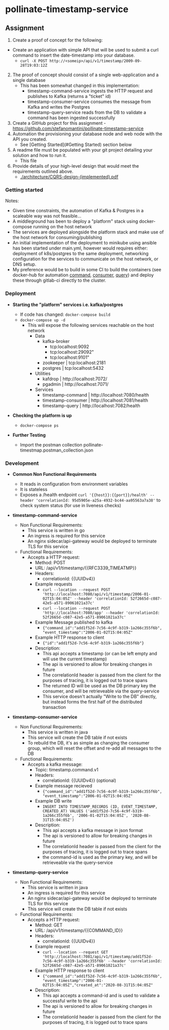# pollinate-timestamp-service

## Assignment
1. Create a proof of concept for the following:
- Create an application with simple API that will be used to submit a curl command to insert the date-timestamp into your database.
    - `curl -X POST http://<someip>/api/v1/timestamp/2009-09-28T19:03:12Z`  
2. The proof of concept should consist of a single web-application and a single database
    - This has been somewhat changed in this implementation:
        - timestamp-command-service ingests the HTTP request and publishes to Kafka (returns a "ticket" id)
        - timestamp-consumer-service consumes the message from Kafka and writes the Postgres
        - timestamp-query-service reads from the DB to validate a command has been ingested successfully 
3. Create a GitHub project for this assignment
        - https://github.com/stefanomantini/pollinate-timestamp-service
4. Automation the provisioning your database node and web node with the API you
created.
    - See [Getting Started](#Getting Started) section below
5. A readme file must be populated with your git project detailing your solution and
how to run it.
    - This file
6. Provide details of your high-level design that would meet the requirements outlined
above.
    - [./architecture/CQRS-design-(implemented).pdf](https://raw.githubusercontent.com/stefanomantini/pollinate-timestamp-service/13ab9d6d1bd0541407af78d2edaba396b54e6db5/architecture/NTier-design-(not-implemented).pdf)


### Getting started

Notes:
- Given time constraints, the automation of Kafka & Postgres in a scaleable way was not feasible...
- A middleground has been to deploy a "platform" stack using docker-compose running on the host network
- The services are deployed  alongside the platform stack and make use of the host network for consuming/publishing
- An initial implementation of the deployment to minikube using ansible has been started under main.yml, however would requires either: deployment of k8s/postgres to the same deployment, networking configuration for the services to communicate on the host network, or DNS setup.
- My preference would be to build in some CI to build the containers (see docker-hub for automation [command](https://hub.docker.com/r/sman6798/timestamp-command-service/builds), [consumer](https://hub.docker.com/r/sman6798/timestamp-consumer-service/builds), [query](https://hub.docker.com/r/sman6798/timestamp-query-service/builds)) and deploy these through gitlab-ci directly to the cluster.


### Deployment
- **Starting the "platform" services i.e. kafka/postgres**
    - If code has changed: `docker-compose build`
    - `docker-compose up -d`
        - This will expose the following services reachable on the host network
            - Data
                - kafka-broker      
                    - tcp:localhost:9092
                    - tcp:localhost:29092"
                    - tcp:localhost:9101"
                - zookeeper          | tcp:localhost:2181 
                - postgres           | tcp:localhost:5432
            - Utilities
                - kafdrop            | http://localhost:7072/
                - pgadmin            | http://localhost:7071/
            - Services
                - timestamp-command  | http://localhost:7080/health
                - timestamp-consumer | http://localhost:7081/health
                - timestamp-query    | http://localhost:7082/health
            
- **Checking the platform is up**
    - `docker-compose ps`
- **Further Testing**
    - Import the postman collection pollinate-timestmap.postman_collection.json


### Development
- **Common Non Functional Requirements**
    - It reads in configuration from environment variables
    - It is stateless
    - Exposes a /health endpoint `curl '{{host}}:{{port}}/health' --header 'correlationId: 95d5905e-a25a-4932-bc44-aa95563a7a38'` to check system status (for use in liveness checks)

- **timestamp-command-service**
    - Non Functional Requirements:
        - This service is written in go
        - An ingress is required for this service
        - An nginx sidecar/api-gateway would be deployed to terminate TLS for this service
    - Functional Requirements:
        - Accepts a HTTP request:
            - Method: POST
            - URL: /api/v1/timestamp/{{RFC3339_TIMEATMP}}
            - Headers:
                - correlationId: {{UUIDv4}} 
            - Example requests
                - `curl --location --request POST 'http://localhost:7080/api/v1/timestamp/2006-01-02T15:04:05Z' --header 'correlationId: 52f2665d-c087-42e5-a571-89061021a37c'`
                - `curl --location --request POST 'http://localhost:7080/app' --header 'correlationId: 52f2665d-c087-42e5-a571-89061021a37c'`
            - Example Message published to kafka
                - `{"command_id":"add1f52d-7c56-4c9f-b319-1a266c355f6b", "event_timestamp":"2006-01-02T15:04:05Z"`
            - Example HTTP response to client
                - `{"id":"add1f52d-7c56-4c9f-b319-1a266c355f6b"}`
            - Description:
                - This api accepts a timestamp (or can be left empty and will use the current timestamp)
                - The api is versioned to allow for breaking changes in future
                - The correlationId header is passed from the client for the purposes of tracing, it is logged out to trace spans
                - The returned ID will be used as the DB primary key the consumer, and will be retrieveable via the query-service
                - This service doesn't actually "Write to the DB" directly, but instead forms the first half of the distributed transaction
                
    
- **timestamp-consumer-service**
    - Non Functional Requirements:
        - This service is written in java
        - This service will create the DB table if not exists
        - To rebuild the DB, it's as simple as changing the consumer group, which will reset the offset and re-add all messages to the DB
    - Functional Requirements:
        - Accepts a kafka message:
            - Topic: timestamp.command.v1
            - Headers:
                - correlationId: {{UUIDv4}} (optional)
            - Example message recieved
                - `{"command_id":"add1f52d-7c56-4c9f-b319-1a266c355f6b", "event_timestamp":"2006-01-02T15:04:05Z"`
            - Example DB write
                - `INSERT INTO TIMESTAMP_RECORDS (ID, EVENT_TIMESTAMP, CREATED_AT) VALUES ('add1f52d-7c56-4c9f-b319-1a266c355f6b', '2006-01-02T15:04:05Z', '2020-08-31T15:04:05Z')`
            - Description:
                - This api accepts a kafka message in json format
                - The api is versioned to allow for breaking changes in future
                - The correlationId header is passed from the client for the purposes of tracing, it is logged out to trace spans
                - the command-id is used as the primary key, and will be retrieveable via the query-service

- **timestamp-query-service**
    - Non Functional Requirements:
        - This service is written in java
        - An ingress is required for this service
        - An nginx sidecar/api-gateway would be deployed to terminate TLS for this service
        - This service will create the DB table if not exists
    - Functional Requirements:
        - Accepts a HTTP request:
            - Method: GET
            - URL: /api/v1/timestamp/{{COMMAND_ID}}
            - Headers:
                - correlationId: {{UUIDv4}}
            - Example request
                - `curl --location --request GET 'http://localhost:7081/api/v1/timestamp/add1f52d-7c56-4c9f-b319-1a266c355f6b' --header 'correlationId: 52f2665d-c087-42e5-a571-89061021a37c'`
            - Example HTTP response to client
                - `{"command_id":"add1f52d-7c56-4c9f-b319-1a266c355f6b", "event_timestamp":"2006-01-02T15:04:05Z","created_at":"2020-08-31T15:04:05Z"`
            - Description:
                - This api accepts a command-id and is used to validate a successful write to the api
                - The api is versioned to allow for breaking changes in future
                - The correlationId header is passed from the client for the purposes of tracing, it is logged out to trace spans
